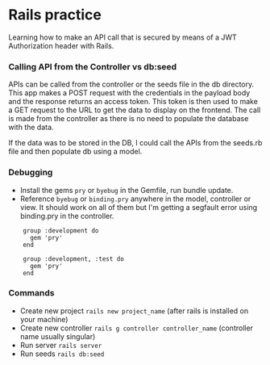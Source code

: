 # Rails practice

Learning how to make an API call that is secured by means of a JWT Authorization header with Rails.

### Calling API from the Controller vs db:seed
APIs can be called from the controller or the seeds file in the db directory. This app makes a POST request with the credentials in the payload body and the response returns an access token. This token is then used to make a GET request to the URL to get the data to display on the frontend. The call is made from the controller as there is no need to populate the database with the data. 

If the data was to be stored in the DB, I could call the APIs from the seeds.rb file and then populate db using a model.

### Debugging
- Install the gems `pry` or `byebug` in the Gemfile, run bundle update.  
- Reference `byebug` or `binding.pry` anywhere in the model, controller or view. It should work on all of them but I'm getting a segfault error using binding.pry in the controller.

```
    group :development do
      gem 'pry'
    end
```
```
    group :development, :test do
      gem 'pry'
    end
```


### Commands

- Create new project `rails new project_name` (after rails is installed on your machine)
- Create new controller `rails g controller controller_name` (controller name usually singular)
- Run server `rails server`
- Run seeds `rails db:seed`
